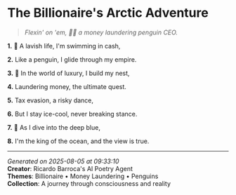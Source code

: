 # The Billionaire's Arctic Adventure

> *Flexin' on 'em, 💎🐧 a money laundering penguin CEO.*

**1.** 🐧 A lavish life, I'm swimming in cash,


**2.** Like a penguin, I glide through my empire.


**3.** 💎 In the world of luxury, I build my nest,


**4.** Laundering money, the ultimate quest.


**5.** Tax evasion, a risky dance,


**6.** But I stay ice-cool, never breaking stance.


**7.** 🌊 As I dive into the deep blue,


**8.** I'm the king of the ocean, and the view is true.



---

*Generated on 2025-08-05 at 09:33:10*  
**Creator**: Ricardo Barroca's AI Poetry Agent  
**Themes**: Billionaire • Money Laundering • Penguins  
**Collection**: A journey through consciousness and reality